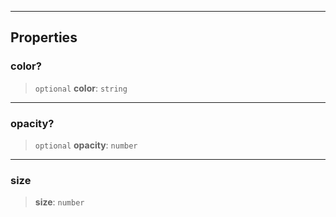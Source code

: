 ***

## Properties

### color?

> `optional` **color**: `string`

***

### opacity?

> `optional` **opacity**: `number`

***

### size

> **size**: `number`
